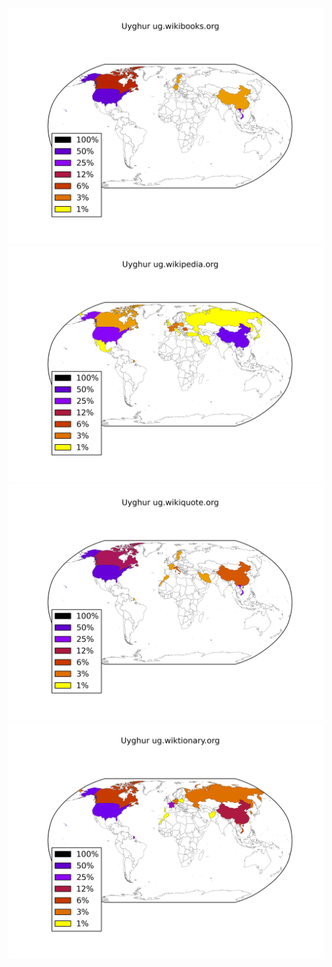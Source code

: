 ![](images/Uyghur-ug.wikibooks.org.png)
![](images/Uyghur-ug.wikipedia.org.png)
![](images/Uyghur-ug.wikiquote.org.png)
![](images/Uyghur-ug.wiktionary.org.png)
